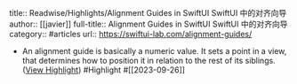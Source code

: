 title:: Readwise/Highlights/Alignment Guides in SwiftUI SwiftUI 中的对齐向导
author:: [[javier]]
full-title:: Alignment Guides in SwiftUI SwiftUI 中的对齐向导
category:: #articles
url:: https://swiftui-lab.com/alignment-guides/

- An alignment guide is basically a numeric value. It sets a point in a view, that determines how to position it in relation to the rest of its siblings. ([View Highlight](https://read.readwise.io/read/01hb89vhy3t9n6zh6qj16f7s63)) #Highlight #[[2023-09-26]]